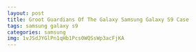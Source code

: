```yaml
---
layout: post
title: Groot Guardians Of The Galaxy Samsung Galaxy S9 Case
tags: samsung galaxy s9
categories: samsung
img: 1vJSdJYGlPn1qHb1Pcs0WQSsWp3acFjKA
---
```

